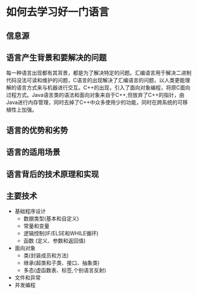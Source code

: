 # 如何去学习好一门语言

## 信息源

## 语言产生背景和要解决的问题

每一种语言出现都有其背景，都是为了解决特定的问题。汇编语言用于解决二进制代码没法可读和维护的问题，C语言的出现解决了汇编语言的问题，以人类更能理解的语言方式来与机器进行交互。C++的出现，引入了面向对象编程，将原C面向过程方式。Java语言类的语法和面向对象来自于C++,但放弃了C++的指针，由Java进行内存管理，同时去掉了C++中众多使用少的功能，同时在跨系统的可移植性上加强。

## 语言的优势和劣势

## 语言的适用场景

## 语言背后的技术原理和实现

## 主要技术

- 基础程序设计
  - 数据类型(基本和自定义)
  - 常量和变量
  - 逻辑控制(IF/ELSE和WHILE循环)
  - 函数 (定义、参数和返回值)
- 面向对象
  - 类(封装成员和方法)
  - 继承(超类和子类、接口、抽象类)
  - 多态(虚函数表、标签,个别语言反射)
- 文件和异常
- 并发编程

